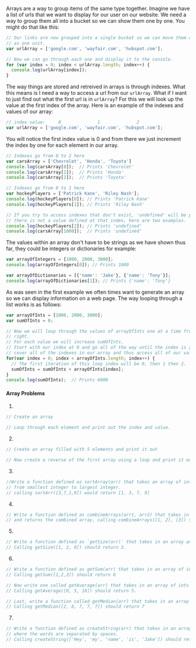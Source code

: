 Arrays are a way to group items of the same type together.  Imagine we have a list of urls
that we want to display for our user on our website.  We need a way to group them all into a
bucket so we can show them one by one.  You might do that like this:

```javascript
// Our links are now grouped into a single bucket so we can move them around in our program
// as one unit.
var urlArray = ['google.com', 'wayfair.com', 'hubspot.com'];

// Now we can go through each one and display it to the console.
for (var index = 0; index < urlArray.length; index++) {
  console.log(urlArray[index]);
}
```

The way things are stored and retreived in arrays is through indexes.  What this means
is I need a way to access a url from our `urlArray`.  What if I want to just find out
what the first url is in `urlArray`?  For this we will look up the value at the first index
of the array.  Here is an example of the indexes and values of our array:
```javascript
// index value:     0              1              2
var urlArray = ['google.com', 'wayfair.com', 'hubspot.com'];
```

You will notice the first index value is 0 and from there we just increment the index by one
for each element in our array.

```javascript
// Indexes go from 0 to 2 here
var carsArray = ['Chevrolet', 'Honda', 'Toyota']
console.log(carsArray[0]);  // Prints 'Chevrolet'
console.log(carsArray[1]);  // Prints 'Honda'
console.log(carsArray[2]);  // Prints 'Toyota'

// Indexes go from 0 to 1 here
var hockeyPlayers = ['Patrick Kane', 'Riley Nash'];
console.log(hockeyPlayers[0]); // Prints 'Patrick Kane'
console.log(hockeyPlayers[1]); // Prints 'Riley Nash'

// If you try to access indexes that don't exist, 'undefined' will be printed because
// there is not a value defined at that index, here are two examples.
console.log(hockeyPlayers[2]); // Prints 'undefined'
console.log(carsArray[1000]);  // Prints 'undefined'
```

The values within an array don't have to be strings as we have shown thus far, they could be integers
or dictionaries for example:
```javascript
var arrayOfIntegers = [1000, 2000, 3000];
console.log(arrayOfIntegers[0]); // Prints 1000

var arrayOfDictionaries = [{'name': 'Jake'}, {'name': 'Tony'}];
console.log(arrayOfDictionaries[1]); // Prints {'name': 'Tony'}
```

As was seen in the first example we often times want to generate an array so we can display information
on a web page.  The way looping through a list works is as follows:
```javascript
var arrayOfInts = [1000, 2000, 3000];
var sumOfInts = 0;

// Now we will loop through the values of arrayOfInts one at a time from left to
// right.
// For each value we will increase sumOfInts.
// Start with our index at 0 and go all of the way until the index is 2, this will
// cover all of the indexes in our array and thus access all of our values.
for(var index = 0; index < arrayOfInts.length; index++) {
  // The first iteration of this loop index will be 0, then 1 then 2.
  sumOfInts = sumOfInts + arrayOfInts[index];
}
console.log(sumOfInts);  // Prints 6000
```

#### Array Problems
1.
```javascript
// Create an array

// Loop through each element and print out the index and value.
```
2.
```javascript
// Create an array filled with 5 elements and print it out

// Now create a reverse of the first array using a loop and print it out.
```
3.
```javascript
//Write a function defined as sortArray(arr) that takes an array of integers and sorts them
// from smallest integer to largest integer.
// calling sortArr([3,7,1,9]) would return [1, 3, 7, 9]
```
4.
```javascript
// Write a function defined as combineArrays(arr1, arr2) that takes in two arrays and combines them into one
// and returns the combined array, calling combineArrays([1, 2], [3]) should return [1, 2, 3]
```
5.
```javascript
// Write a function defined as `getSize(arr)` that takes in an array and gets the size of it.
// Calling getSize([1, 2, 8]) should return 3.
```
6.
```javascript
// Write a function defined as getSum(arr) that takes in an array of ints and gets the sum of them.
// Calling getSum([1,2,3]) should return 6

// Now write one called getAverage(arr) that takes in an array of ints and gets the average of them.
// Calling getAverage([0, 5, 10]) should return 5.

// Last, write a function called getMedian(arr) that takes in an array of ints and get the median.
// Calling getMedian([2, 8, 7, 7, 7]) should return 7
```
7.
```javascript
// Write a function defined as createString(arr) that takes in an array of strings and returns one long string
// where the words are separated by spaces.
// Calling createString(['Hey', 'my', 'name', 'is', 'Jake']) should return 'Hey my name is jake'
```